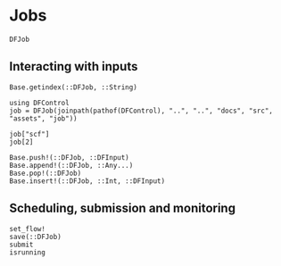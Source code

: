 # Jobs

```@docs
DFJob
```

## Interacting with inputs
```@docs
Base.getindex(::DFJob, ::String)
```
```@setup job_input_access
using DFControl
job = DFJob(joinpath(pathof(DFControl), "..", "..", "docs", "src", "assets", "job"))
```
```@repl job_input_access
job["scf"]
job[2]
```

```@docs
Base.push!(::DFJob, ::DFInput)
Base.append!(::DFJob, ::Any...)
Base.pop!(::DFJob)
Base.insert!(::DFJob, ::Int, ::DFInput)
```

## Scheduling, submission and monitoring
```@docs
set_flow!
save(::DFJob)
submit
isrunning
```
